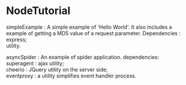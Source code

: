 # NodeTutorial

simpleExample :
A simple example of 'Hello World'.
It also includes a example of getting a MD5 value of a request parameter.
Dependencies :  
express;  
utility.  

asyncSpider :
An example of spider application.
dependencies:</br>
superagent : ajax utility;</br>
cheerio : JQuery utility on the server side;</br>
eventproxy : a utility simplifies event handler process.</br>
